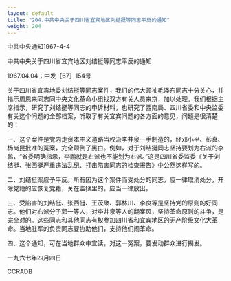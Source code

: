 ```yaml
---
layout: default
title: "204.中共中央关于四川省宜宾地区刘结挺等同志平反的通知"
weight: 204
---
```


中共中央通知1967-4-4

中共中央关于四川省宜宾地区刘结挺等同志平反的通知

1967.04.04；中发［67］154号

关于四川省宜宾地委刘结挺等同志案件，我们的伟大领袖毛泽东同志十分关心，并指示周恩来同志同中央文化革命小组找双方有关人员来京，加以处理。我们根据主席指示，研究了刘结挺等同志的申诉材料，也研究了西南局、四川省委和中央监委有关这个问题的全部档案，听取了有关宜宾问题的各方面的意见，问题是很清楚的：

一、这个案件是党内走资本主义道路当权派李井泉一手制造的，经邓小平、彭真、杨尚昆批准的冤案，完全颠倒了黑白。例如，对于刘结挺同志坚持要划为右派的李鹏，“省委明确指示，李鹏就是右派也不能划为右派。”这是四川省委监委《关于刘结挺、张西挺严重违法乱纪、打击陷害同志的检查报告》中公然这样写的。

二、刘结挺案应予平反。所有因为这个案件而受处分的同志，应一律取消处分，开除党籍的应恢复党籍，关在监狱里的，应当一律放出。

三、受陷害的刘结挺、张西挺、王茂聚、郭林川、李良等是坚持党的原则的好同志。他们对右派分子郭一等人，对李井泉等人的翻案风，坚持革命原则的斗争，是完全对的。这些同志和其他同志有权参加四川省和宜宾地区的无产阶级文化大革命。当地驻军的负责同志要协助他们，支持他们闹革命。

四、这个通知，可在当地群众中宣读，对这一冤案，要发动群众进行揭发。

一九六七年四月四日

CCRADB

